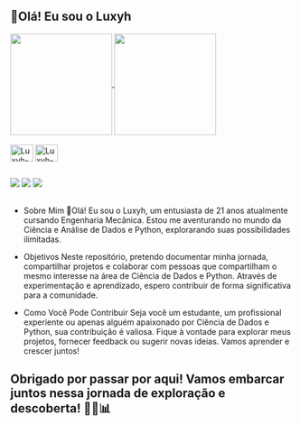 ## **👋Olá! Eu sou o Luxyh**

  <a href="https://github.com/Luxyh">
  <img height = "180cm" align="center" src="https://github-readme-stats.vercel.app/api?username=Luxyh&show_icons=true&theme=dracula&hide=stars" />
</a>
<a href="https://github.com/Luxyh">
  <img height = "180cm" align="center" src="https://github-readme-stats.vercel.app/api/top-langs/?username=Luxyh&layout=compact&theme=dracula" />
</a>

<div style="display: inline_block"><br>
  <img align="center" alt="Luxyh-Python" height="30" width="40" src="https://cdn.jsdelivr.net/gh/devicons/devicon@latest/icons/python/python-original.svg" />
   <img align="center" alt="Luxyh-Python" height="30" width="40" src="https://cdn.jsdelivr.net/gh/devicons/devicon@latest/icons/vscode/vscode-original.svg" />

</div>
 
##          

<div> 
  <a href = "mailto:maxeluiz@gmail.com"><img src="https://img.shields.io/badge/-Gmail-%23333?style=for-the-badge&logo=gmail&logoColor=white" target="_blank"></a>
  <a href="https://www.linkedin.com/in/lhenriqls/" target="_blank"><img src="https://img.shields.io/badge/-LinkedIn-%230077B5?style=for-the-badge&logo=linkedin&logoColor=white" target="_blank"></a>
  <a href="https://www.instagram.com/l_henriq_/" target="_blank"><img src="https://img.shields.io/badge/-Instagram-%23E4405F?style=for-the-badge&logo=instagram&logoColor=white" target="_blank"></a>
 
  
</div>


##

- Sobre Mim
👋Olá! Eu sou o Luxyh, um entusiasta de 21 anos atualmente cursando Engenharia Mecânica. Estou me aventurando no  mundo da Ciência e Análise de Dados e Python, explorarando suas possibilidades ilimitadas.

- Objetivos
Neste repositório, pretendo documentar minha jornada, compartilhar projetos e colaborar com pessoas que compartilham o mesmo interesse na área de Ciência de Dados e Python. Através de experimentação e aprendizado, espero contribuir de forma significativa para a comunidade.

- Como Você Pode Contribuir
Seja você um estudante, um profissional experiente ou apenas alguém apaixonado por Ciência de Dados e Python, sua contribuição é valiosa. Fique à vontade para explorar meus projetos, fornecer feedback ou sugerir novas ideias. Vamos aprender e crescer juntos!



## **Obrigado por passar por aqui! Vamos embarcar juntos nessa jornada de exploração e descoberta! 🚀🐍📊**
<!---
Luxyh/Luxyh is a ✨ special ✨ repository because its `README.md` (this file) appears on your GitHub profile.
You can click the Preview link to take a look at your changes.
--->
